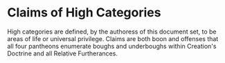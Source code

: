 # Claims of High Categories
High categories are defined, by the authoress of this document set, to be areas of life or universal privilege. Claims are both boon and offenses that all four pantheons enumerate boughs and underboughs within Creation's Doctrine and all Relative Furtherances.

